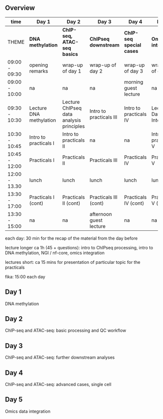 ## Overview

time | Day 1 | Day 2 | Day 3 | Day 4 | Day 5
--- |--- |--- |--- |--- |--- 
THEME| **DNA methylation** | **ChIP-seq, ATAC-seq basics** | **ChIPseq downstream** | **ChIP-seq special cases**| **Omics integraion**
09:00 - 09:30 | opening remarks | wrap-up of day 1 | wrap-up of day 2 | wrap-up of day 3 | wrap-up of day 4
09:00 - 10:00| na | na | na | morning guest lecture | na
09:30 - 10:30| Lecture DNA methylation | Lecture ChIPseq data analysis principles | Intro to practicals III | Intro to practicals IV | Lecture Data Integration
10:30 - 10:45| Intro to practicals I | Intro to practicals II | na | na | Intro to practicals V
10:45 - 12:00 | Practicals I |Practicals II|Practicals III| Practicals IV | Practicals V
12:00 - 13.30 | lunch | lunch | lunch | lunch | lunch 
13:30 - 17:00 | Practicals I (cont) | Practicals II (cont) | Practicals III (cont) | Practicals IV (cont) | Practicals V (cont) 
13:30 - 15:00 | na | na | afternoon guest lecture| na | na


each day: 30 min for the recap of the material from the day before

lecture longer ca 1h (45 + questions): intro to ChIPseq processing, intro to DNA methylation, NGI / nf-core, omics integration

lectures short: ca 15 mins for presentation of particular topic for the practicals

fika: 15:00 each day


## Day 1

DNA methylation

## Day 2

ChIP-seq and ATAC-seq: basic processing and QC workflow

<!-- 
Let's link a lecture [here](lectures/Meyer_Liu_bias_nihms680120.pdf)

Let's link a tutorial [here](tutorials/chipseq_proc/tut-chipseq-proc.md)
 -->

## Day 3

ChIP-seq and ATAC-seq: further downstream analyses

## Day 4

ChIP-seq and ATAC-seq: advanced cases, single cell

## Day 5

Omics data integration




